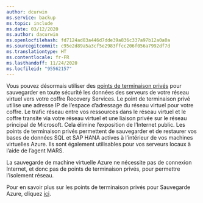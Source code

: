 ```yaml
---
author: dcurwin
ms.service: backup
ms.topic: include
ms.date: 03/12/2020
ms.author: dacurwin
ms.openlocfilehash: fd7124ad83a446d7dde39a836c337a97b12a0a0a
ms.sourcegitcommit: c95e2d89a5a3cf5e2983ffcc206f056a7992df7d
ms.translationtype: HT
ms.contentlocale: fr-FR
ms.lasthandoff: 11/24/2020
ms.locfileid: "95562157"
---
```

Vous pouvez désormais utiliser des [points de terminaison privés](../articles/private-link/private-endpoint-overview.md) pour sauvegarder en toute sécurité les données des serveurs de votre réseau virtuel vers votre coffre Recovery Services. Le point de terminaison privé utilise une adresse IP de l’espace d’adressage du réseau virtuel pour votre coffre. Le trafic réseau entre vos ressources dans le réseau virtuel et le coffre transite via votre réseau virtuel et une liaison privée sur le réseau principal de Microsoft. Cela élimine l’exposition de l’Internet public. Les points de terminaison privés permettent de sauvegarder et de restaurer vos bases de données SQL et SAP HANA actives à l’intérieur de vos machines virtuelles Azure. Ils sont également utilisables pour vos serveurs locaux à l’aide de l’agent MARS.

La sauvegarde de machine virtuelle Azure ne nécessite pas de connexion Internet, et donc pas de points de terminaison privés, pour permettre l’isolement réseau.

Pour en savoir plus sur les points de terminaison privés pour Sauvegarde Azure, cliquez [ici](../articles/backup/private-endpoints.md).